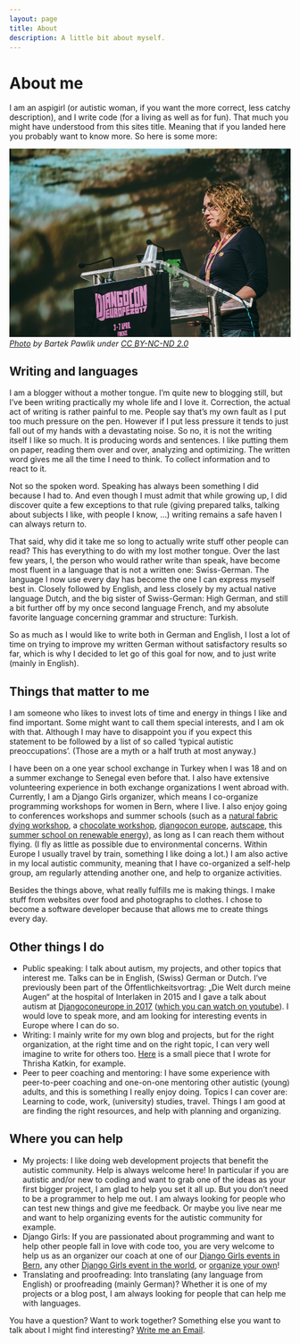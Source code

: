 ```yaml
---
layout: page
title: About
description: A little bit about myself.
---
```

# About me

I am an aspigirl (or autistic woman, if you want the more correct, less catchy description), and I write code (for a living as well as for fun). That much you might have understood from this sites title. Meaning that if you landed here you probably want to know more. So here is some more:

![Me, woman wearing a dark top with glasses and curly blond hair, standing behind a speaker desk with the djangocon europe logo on the front.](img/djangocon_europe.jpg "Me Speaking")
*[Photo](https://flic.kr/p/TWPNAA) by Bartek Pawlik under [CC BY-NC-ND 2.0](https://creativecommons.org/licenses/by-nc-nd/2.0/)*

## Writing and languages

I am a blogger without a mother tongue. I’m quite new to blogging still, but I’ve been writing practically my whole life and I love it. Correction, the actual act of writing is rather painful to me. People say that’s my own fault as I put too much pressure on the pen. However if I put less pressure it tends to just fall out of my hands with a devastating noise. So no, it is not the writing itself I like so much. It is producing words and sentences. I like putting them on paper, reading them over and over, analyzing and optimizing. The written word gives me all the time I need to think. To collect information and to react to it.

Not so the spoken word. Speaking has always been something I did because I had to. And even though I  must admit that while growing up, I did discover quite a few exceptions to that rule (giving prepared talks, talking about subjects I like, with people I know, …) writing remains a safe haven I can always return to.

That said, why did it take me so long to actually write stuff other people can read? This has everything to do with my lost mother tongue. Over the last few years, I, the person who would rather write than speak, have become most fluent in a language that is not a written one: Swiss-German. The language I now use every day has become the one I can express myself best in. Closely followed by English, and less closely by my actual native language Dutch, and the big sister of Swiss-German: High German, and still a bit further off by my once second language French, and my absolute favorite language concerning grammar and structure: Turkish.

So as much as I would like to write both in German and English, I lost a lot of time on trying to improve my written German without satisfactory results so far, which is why I decided to let go of this goal for now, and to just write (mainly in English).

## Things that matter to me

I am someone who likes to invest lots of time and energy in things I like and find important. Some might want to call them special interests, and I am ok with that. Although I may have to disappoint you if you expect this statement to be followed by a list of so called ‘typical autistic preoccupations’. (Those are a myth or a half truth at most anyway.)

I have been on a one year school exchange in Turkey when I was 18 and on a summer exchange to Senegal even before that. I also have extensive volunteering experience in both exchange organizations I went abroad with. Currently, I am a Django Girls organizer, which means I co-organize programming workshops for women in Bern, where I live. I also enjoy going to conferences workshops and summer schools (such as a [natural fabric dying workshop](http://www.textielfabrique.nl/index.php/workshops.html), a [chocolate workshop](http://www.chocolate-academy.com/be/en/), [djangocon europe](https://djangocon.eu), [autscape](http://www.autscape.org/), this [summer school on renewable energy](https://www.fh-aachen.de/forschung/solar-institut-juelich/summer-school/)), as long as I can reach them without flying. (I fly as little as possible due to environmental concerns. Within Europe I usually travel by train, something I like doing a lot.) I am also active in my local autistic community, meaning that I have co-organized a self-help group, am regularly attending another one, and help to organize activities.

Besides the things above, what really fulfills me is making things. I make stuff from websites over food and photographs to clothes. I chose to become a software developer because that allows me to create things every day.

## Other things I do

- Public speaking: I talk about autism, my projects, and other topics that interest me. Talks can be in English, (Swiss) German or Dutch. I’ve previously been part of the Öffentlichkeitsvortrag: „Die Welt durch meine Augen“ at the hospital of Interlaken in 2015 and I gave a talk about autism at [Djangoconeurope in 2017](https://2017.djangocon.eu/schedule/the-art-of-interacting-with-an-autistic-software-developer/) ([which you can watch on youtube](https://youtu.be/oTuhqnWRt84)). I would love to speak more, and am looking for interesting events in Europe where I can do so.
- Writing: I mainly write for my own blog and projects, but for the right organization, at the right time and on the right topic, I can very well imagine to write for others too. [Here](https://trisha-katkin.squarespace.com/blog/wiwmtu-saras-story) is a small piece that I wrote for Thrisha Katkin, for example.
- Peer to peer coaching and mentoring: I have some experience with peer-to-peer coaching and one-on-one mentoring other autistic (young) adults, and this is something I really enjoy doing. Topics I can cover are: Learning to code, work, (university) studies, travel. Things I am good at are finding the right resources, and help with planning and organizing.

## Where you can help

- My projects: I like doing web development projects that benefit the autistic community. Help is always welcome here! In particular if you are autistic and/or new to coding and want to grab one of the ideas as your first bigger project, I am glad to help you set it all up. But you don’t need to be a programmer to help me out. I am always looking for people who can test new things and give me feedback. Or maybe you live near me and want to help organizing events for the autistic community for example.
- Django Girls: If you are passionated about programming and want to help other people fall in love with code too, you are very welcome to help us as an organizer our coach at one of our [Django Girls events in Bern](http://djangogirls.org/bern), any other [Django Girls event in the world](http://djangogirls.org/events), or [organize your own](http://djangogirls.org/organize)!
- Translating and proofreading: Into translating (any language from English) or proofreading (mainly German)? Whether it is one of my projects or a blog post, I am always looking for people that can help me with languages.

You have a question? Want to work together? Something else you want to talk about I might find interesting? [Write me an Email](mailto:aspigirlcodes@gmail.com).
